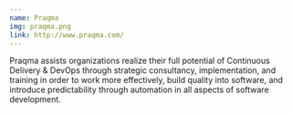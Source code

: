 ```yaml
---
name: Praqma
img: praqma.png
link: http://www.praqma.com/
---
```

Praqma assists organizations realize their full potential of Continuous Delivery & DevOps through strategic consultancy, implementation, and training in order to work more effectively, build quality into software, and introduce predictability through automation in all aspects of software development.
